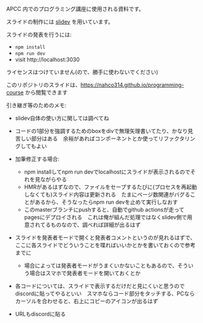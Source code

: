 APCC 内でのプログラミング講座に使用される資料です。

スライドの制作には [slidev](https://ja.sli.dev/) を用いています。

スライドの発表を行うには:

- `npm install`
- `npm run dev`
- visit http://localhost:3030

ライセンスはつけていません(ので、勝手に使わないでください)

このリポジトリのスライドは、https://nahco314.github.io/programming-course から閲覧できます

引き継ぎ等のためのメモ:
- slidev自体の使い方に関しては調べてね
- コードの1部分を強調するためのboxをdivで無理矢理書いてたり、かなり見苦しい部分はある　余裕があればコンポーネントとか使ってリファクタリングしてもよい
- 加筆修正する場合:
  - npm installしてnpm run devでlocalhostにスライドが表示されるのでそれを見ながらやる
  - HMRがあるはずなので、ファイルをセーブするたびに(プロセスを再起動しなくても)スライド内容は更新される　たまにページ数関連がバグることがあるから、そうなったらnpm run devを止めて実行しなおす
  - このmasterブランチにpushすると、自動でgithub actionsが走ってpagesにデプロイされる　これは俺が組んだ処理ではなくslidev側で用意されてるものなので、調べれば詳細が出るはず
 
- スライドを発表者モードで開くと発表者コメントというのが見れるはずで、ここに各スライドでどういうことを喋ればいいかとかを書いておくので参考までに
  - 場合によっては発表者モードがうまくいかないこともあるので、そういう場合はスマホで発表者モードを開いておくとか
- 各コードについては、スライドで表示するだけだと見にくいと思うのでdiscordに貼ってやるといい　スマホならコード部分をタッチする、PCならカーソルを合わせると、右上にコピーのアイコンが出るはず
- URLもdiscordに貼る
